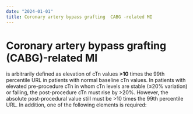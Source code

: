 ```yaml
---
date: "2024-01-01"
title: Coronary artery bypass grafting  CABG -related MI
---
```


# Coronary artery bypass grafting (CABG)-related MI

is arbitrarily defined as elevation of cTn values **\>10** times the 99th percentile URL in patients with normal baseline cTn values. In patients with elevated pre-procedure cTn in whom cTn levels are stable (≤20% variation) or falling, the post-procedure cTn must rise by >20%. However, the absolute post-procedural value still must be >10 times the 99th percentile URL. In addition, one of the following elements is required:
